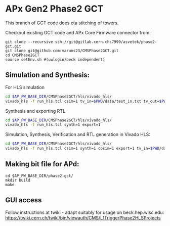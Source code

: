 # APx Gen2 Phase2 GCT

This branch of GCT code does eta stitching of towers.

Checkout existing GCT code and APx Core Firmware connector from:
```
git clone --recursive ssh://git@gitlab.cern.ch:7999/asvetek/phase2-gct.git
git clone git@github.com:varuns23/CMSPhase2GCT.git
cd CMSPhase2GCT
source setEnv.sh #(uwlogin/beck independent)
```

## Simulation and Synthesis:

For HLS simulation
```bash
cd $AP_FW_BASE_DIR/CMSPhase2GCT/hls/vivado_hls/
vivado_hls -f run_hls.tcl csim=1 tv_in=$PWD/data/test_in.txt tv_out=$PWD/data/test_out.txt tv_ref=$PWD/data/test_out_ref.txt
```

Synthesis and exporting RTL
```bash
cd $AP_FW_BASE_DIR/CMSPhase2GCT/hls/vivado_hls/
vivado_hls -f run_hls.tcl synth=1 export=1

```
Simulation, Synthesis, Verification and RTL generation in Vivado HLS:
```bash
cd $AP_FW_BASE_DIR/CMSPhase2GCT/hls/vivado_hls/
vivado_hls -f run_hls.tcl csim=1 synth=1 cosim=1 export=1 tv_in=$PWD/data/test_in.txt tv_out=$PWD/data/test_out.txt tv_ref=$PWD/data/test_out_ref.txt
```

## Making bit file for APd:
```
cd $AP_FW_BASE_DIR/phase2-gct/
mkdir build
make
```
 
## GUI access
Follow instructions at twiki - adapt suitably for usage on beck.hep.wisc.edu:
https://twiki.cern.ch/twiki/bin/viewauth/CMS/L1TriggerPhase2HLSProjects                                                                                                                                             
